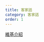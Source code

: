 ```yaml
---
title: 客家話
category: 客家話
order: 1
---
```


[維基介紹](https://zh.wikipedia.org/wiki/%E5%AE%A2%E5%AE%B6%E8%AF%9D)
